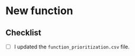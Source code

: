 # New function

<!-- Describe the addition here. 
     
     Please include information about existing implementations of this function in other TeX projects. 
     You should link to your sources.
     
-->

## Checklist

- [ ] I updated the `function_prioritization.csv` file.
